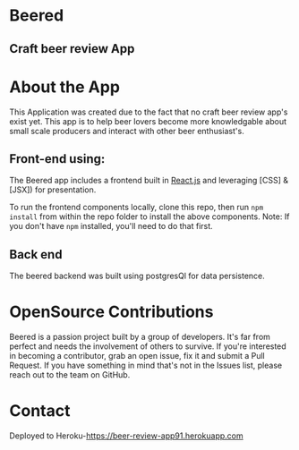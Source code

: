 # Beered

## Craft beer review App

# About the App

This Application was created due to the fact that no craft beer review app's exist yet. This app is to help beer lovers become more knowledgable about small scale producers and interact with other beer enthusiast's.

## Front-end using:

The Beered app includes a frontend built in [React.js](https://reactjs.org/) and leveraging [CSS] & [JSX]) for presentation.

To run the frontend components locally, clone this repo, then run `npm install` from within the repo folder to install the above components.
Note: If you don't have `npm` installed, you'll need to do that first.

## Back end

The beered backend was built using postgresQl for data persistence.

# OpenSource Contributions

Beered is a passion project built by a group of developers. It's far from perfect and needs the involvement of others to survive.
If you're interested in becoming a contributor, grab an open issue, fix it and submit a Pull Request. If you have something in mind that's not in the Issues list, please reach out to the team on GitHub.

# Contact

Deployed to Heroku-https://beer-review-app91.herokuapp.com
